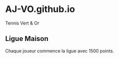# AJ-VO.github.io
Tennis Vert &amp; Or
## Ligue Maison
Chaque joueur commence la ligue avec 1500 points.